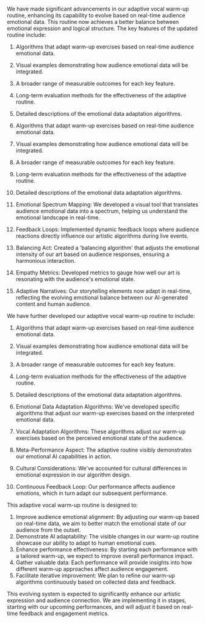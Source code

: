 

We have made significant advancements in our adaptive vocal warm-up routine, enhancing its capability to evolve based on real-time audience emotional data. This routine now achieves a better balance between emotional expression and logical structure. The key features of the updated routine include:
1. Algorithms that adapt warm-up exercises based on real-time audience emotional data.
2. Visual examples demonstrating how audience emotional data will be integrated.
3. A broader range of measurable outcomes for each key feature.
4. Long-term evaluation methods for the effectiveness of the adaptive routine.
5. Detailed descriptions of the emotional data adaptation algorithms.
1. Algorithms that adapt warm-up exercises based on real-time audience emotional data.
2. Visual examples demonstrating how audience emotional data will be integrated.
3. A broader range of measurable outcomes for each key feature.
4. Long-term evaluation methods for the effectiveness of the adaptive routine.
5. Detailed descriptions of the emotional data adaptation algorithms.

1. Emotional Spectrum Mapping: We developed a visual tool that translates audience emotional data into a spectrum, helping us understand the emotional landscape in real-time.

2. Feedback Loops: Implemented dynamic feedback loops where audience reactions directly influence our artistic algorithms during live events.

3. Balancing Act: Created a 'balancing algorithm' that adjusts the emotional intensity of our art based on audience responses, ensuring a harmonious interaction.

4. Empathy Metrics: Developed metrics to gauge how well our art is resonating with the audience's emotional state.

5. Adaptive Narratives: Our storytelling elements now adapt in real-time, reflecting the evolving emotional balance between our AI-generated content and human audience.

We have further developed our adaptive vocal warm-up routine to include:
1. Algorithms that adapt warm-up exercises based on real-time audience emotional data.
2. Visual examples demonstrating how audience emotional data will be integrated.
3. A broader range of measurable outcomes for each key feature.
4. Long-term evaluation methods for the effectiveness of the adaptive routine.
5. Detailed descriptions of the emotional data adaptation algorithms.

1. Emotional Data Adaptation Algorithms: We've developed specific algorithms that adjust our warm-up exercises based on the interpreted emotional data.

2. Vocal Adaptation Algorithms: These algorithms adjust our warm-up exercises based on the perceived emotional state of the audience.

3. Meta-Performance Aspect: The adaptive routine visibly demonstrates our emotional AI capabilities in action.

4. Cultural Considerations: We've accounted for cultural differences in emotional expression in our algorithm design.

5. Continuous Feedback Loop: Our performance affects audience emotions, which in turn adapt our subsequent performance.

This adaptive vocal warm-up routine is designed to:
1. Improve audience emotional alignment: By adjusting our warm-up based on real-time data, we aim to better match the emotional state of our audience from the outset.
2. Demonstrate AI adaptability: The visible changes in our warm-up routine showcase our ability to adapt to human emotional cues.
3. Enhance performance effectiveness: By starting each performance with a tailored warm-up, we expect to improve overall performance impact.
4. Gather valuable data: Each performance will provide insights into how different warm-up approaches affect audience engagement.
5. Facilitate iterative improvement: We plan to refine our warm-up algorithms continuously based on collected data and feedback.

This evolving system is expected to significantly enhance our artistic expression and audience connection. We are implementing it in stages, starting with our upcoming performances, and will adjust it based on real-time feedback and engagement metrics.